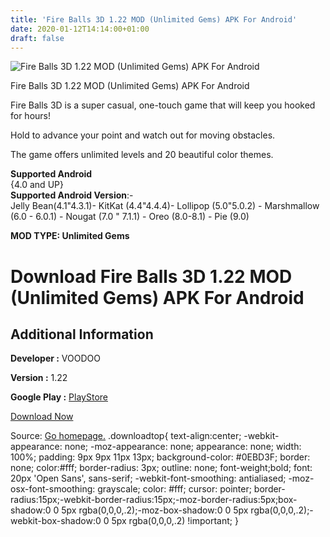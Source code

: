 ```yaml
---
title: 'Fire Balls 3D 1.22 MOD (Unlimited Gems) APK For Android'
date: 2020-01-12T14:14:00+01:00
draft: false
---
```


![Fire Balls 3D 1.22 MOD (Unlimited Gems) APK For Android](https://i1.wp.com/apkhome.net/wp-content/uploads/2020/01/Fire-Balls-3D-1.22-MOD-Unlimited-Gems.png "Fire Balls 3D 1.22 MOD (Unlimited Gems) APK For Android")

  

Fire Balls 3D 1.22 MOD (Unlimited Gems) APK For Android

Fire Balls 3D is a super casual, one-touch game that will keep you hooked for hours!

Hold to advance your point and watch out for moving obstacles.

The game offers unlimited levels and 20 beautiful color themes.

**Supported Android**  
{4.0 and UP}  
**Supported Android Version**:-  
Jelly Bean(4.1"4.3.1)- KitKat (4.4"4.4.4)- Lollipop (5.0"5.0.2) - Marshmallow (6.0 - 6.0.1) - Nougat (7.0 " 7.1.1) - Oreo (8.0-8.1) - Pie (9.0)

**MOD TYPE: Unlimited Gems**

Download Fire Balls 3D 1.22 MOD (Unlimited Gems) APK For Android
================================================================

Additional Information
----------------------

**Developer :** VOODOO

**Version :** 1.22

**Google Play :** [PlayStore](https://play.google.com/store/apps/details?id=com.NikSanTech.FireDots3D)

  

[Download Now](https://store4app.co/post/fire-balls-3d-1-22-mod-unlimited-gems-apk-for-android_1578653027)

  
Source: [Go homepage.](https://store4app.co/post/fire-balls-3d-1-22-mod-unlimited-gems-apk-for-android_1578653027) .downloadtop{ text-align:center; -webkit-appearance: none; -moz-appearance: none; appearance: none; width: 100%; padding: 9px 9px 11px 13px; background-color: #0EBD3F; border: none; color:#fff; border-radius: 3px; outline: none; font-weight;bold; font: 20px 'Open Sans', sans-serif; -webkit-font-smoothing: antialiased; -moz-osx-font-smoothing: grayscale; color: #fff; cursor: pointer; border-radius:15px;-webkit-border-radius:15px;-moz-border-radius:5px;box-shadow:0 0 5px rgba(0,0,0,.2);-moz-box-shadow:0 0 5px rgba(0,0,0,.2);-webkit-box-shadow:0 0 5px rgba(0,0,0,.2) !important; }